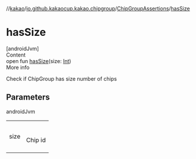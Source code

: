 //[kakao](../../../index.md)/[io.github.kakaocup.kakao.chipgroup](../index.md)/[ChipGroupAssertions](index.md)/[hasSize](has-size.md)



# hasSize  
[androidJvm]  
Content  
open fun [hasSize](has-size.md)(size: [Int](https://kotlinlang.org/api/latest/jvm/stdlib/kotlin/-int/index.html))  
More info  


Check if ChipGroup has size number of chips



## Parameters  
  
androidJvm  
  
| | |
|---|---|
| <a name="io.github.kakaocup.kakao.chipgroup/ChipGroupAssertions/hasSize/#kotlin.Int/PointingToDeclaration/"></a>size| <a name="io.github.kakaocup.kakao.chipgroup/ChipGroupAssertions/hasSize/#kotlin.Int/PointingToDeclaration/"></a><br><br>Chip id<br><br>|
  
  



